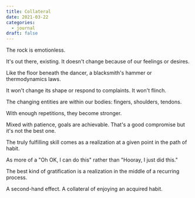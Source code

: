 ```yaml
---
title: Collateral
date: 2021-03-22
categories:
  - journal
draft: false
---
```


The rock is emotionless.

It's out there, existing.
It doesn't change because of our feelings or desires.

Like the floor beneath the dancer, a blacksmith's hammer or thermodynamics laws.

It won't change its shape or respond to complaints.
It won't flinch.

The changing entities are within our bodies: fingers, shoulders, tendons.

With enough repetitions, they become stronger.

Mixed with patience, goals are achievable.
That's a good compromise but it's not the best one.

The truly fulfilling skill comes as a realization at a given point in the path of habit.

As more of a "Oh OK, I can do this" rather than "Hooray, I just did this."

The best kind of gratification is a realization in the middle of a recurring process.

A second-hand effect.
A collateral of enjoying an acquired habit.
